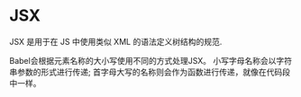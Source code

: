 # JSX
JSX 是用于在 JS 中使用类似 XML 的语法定义树结构的规范.

Babel会根据元素名称的大小写使用不同的方式处理JSX。
小写字母名称会以字符串参数的形式进行传递;
首字母大写的名称则会作为函数进行传递，就像在代码段中一样。